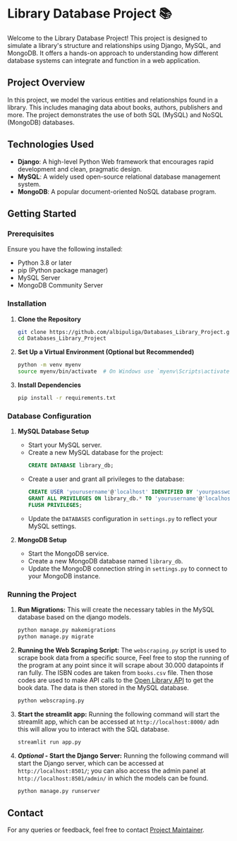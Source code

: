 # Library Database Project 📚

Welcome to the Library Database Project! This project is designed to simulate a library's structure and relationships using Django, MySQL, and MongoDB. It offers a hands-on approach to understanding how different database systems can integrate and function in a web application.

## Project Overview

In this project, we model the various entities and relationships found in a library. This includes managing data about books, authors, publishers and more. The project demonstrates the use of both SQL (MySQL) and NoSQL (MongoDB) databases.

## Technologies Used

- **Django**: A high-level Python Web framework that encourages rapid development and clean, pragmatic design.
- **MySQL**: A widely used open-source relational database management system.
- **MongoDB**: A popular document-oriented NoSQL database program.

## Getting Started

### Prerequisites

Ensure you have the following installed:
- Python 3.8 or later
- pip (Python package manager)
- MySQL Server
- MongoDB Community Server

### Installation

1. **Clone the Repository**
   ```bash
   git clone https://github.com/albipuliga/Databases_Library_Project.git
   cd Databases_Library_Project
   ```

2. **Set Up a Virtual Environment (Optional but Recommended)**
   ```bash
   python -m venv myenv
   source myenv/bin/activate  # On Windows use `myenv\Scripts\activate`
   ```

3. **Install Dependencies**
   ```bash
   pip install -r requirements.txt
   ```

### Database Configuration

1. **MySQL Database Setup**
   - Start your MySQL server.
   - Create a new MySQL database for the project:
     ```sql
     CREATE DATABASE library_db;
     ```
   - Create a user and grant all privileges to the database:
     ```sql
     CREATE USER 'yourusername'@'localhost' IDENTIFIED BY 'yourpassword';
     GRANT ALL PRIVILEGES ON library_db.* TO 'yourusername'@'localhost';
     FLUSH PRIVILEGES;
     ```
   - Update the `DATABASES` configuration in `settings.py` to reflect your MySQL settings.

2. **MongoDB Setup**
   - Start the MongoDB service.
   - Create a new MongoDB database named `library_db`.
   - Update the MongoDB connection string in `settings.py` to connect to your MongoDB instance.

### Running the Project

1. **Run Migrations:**
   This will create the necessary tables in the MySQL database based on the django models.
   ```bash
   python manage.py makemigrations
   python manage.py migrate
   ```

2. **Running the Web Scraping Script:**
   The `webscraping.py` script is used to scrape book data from a specific source, Feel free to stop the running of the program at any point since it will scrape about 30.000 datapoints if ran fully.
   The ISBN codes are taken from `books.csv` file. Then those codes are used to make API calls to the [Open Library API](https://openlibrary.org/developers/api) to get the book data. The data is then stored in the MySQL database.

   ```bash
   python webscraping.py
   ```

4. **Start the streamlit app:**
   Running the following command will start the streamlit app, which can be accessed at `http://localhost:8000/` adn this will allow you to interact with the SQL database.
   ```bash
   streamlit run app.py
   ```

3. **_Optional_ - Start the Django Server:**
   Running the following command will start the Django server, which can be accessed at `http://localhost:8501/`; you can also access the admin panel at `http://localhost:8501/admin/` in which the models can be found.
   ```bash
   python manage.py runserver
   ```


## Contact

For any queries or feedback, feel free to contact [Project Maintainer](mailto:apuliga.ieu2022@student.ie.edu).

